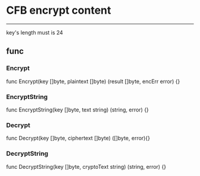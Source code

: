 # CFB encrypt content
---------------

key's length must is 24

## func

### Encrypt

func Encrypt(key []byte, plaintext []byte) (result []byte, encErr error) {}


### EncryptString

func EncryptString(key []byte, text string) (string, error) {}

### Decrypt

func Decrypt(key []byte, ciphertext []byte) ([]byte, error){}


### DecryptString

func DecryptString(key []byte, cryptoText string) (string, error) {}